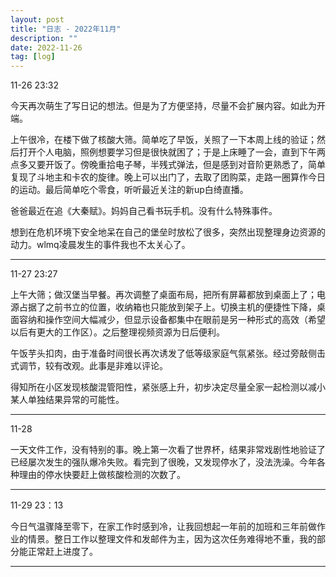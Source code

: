 ```yaml
---
layout: post
title: "日志 - 2022年11月"
description: ""
date: 2022-11-26
tag: [log]
---
```

11-26 23:32

今天再次萌生了写日记的想法。但是为了方便坚持，尽量不会扩展内容。如此为开端。

上午很冷，在楼下做了核酸大筛。简单吃了早饭，关照了一下本周上线的验证；然后打开个人电脑，照例想要学习但是很快就困了；于是上床睡了一会，直到下午两点多又要开饭了。傍晚重拾电子琴，半残式弹法，但是感到对音阶更熟悉了，简单复现了斗地主和卡农的旋律。晚上可以出门了，去取了团购菜，走路一圈算作今日的运动。最后简单吃个零食，听听最近关注的新up白绮直播。

爸爸最近在追《大秦赋》。妈妈自己看书玩手机。没有什么特殊事件。

想到在危机环境下安全地呆在自己的堡垒时放松了很多，突然出现整理身边资源的动力。wlmq凌晨发生的事件我也不太关心了。

---
11-27 23:27

上午大筛；做汉堡当早餐。再次调整了桌面布局，把所有屏幕都放到桌面上了；电源占据了之前书立的位置，收纳箱也只能放到架子上。切换主机的便捷性下降，桌面容纳和操作空间大幅减少，但显示设备都集中在眼前是另一种形式的高效（希望以后有更大的工作区）。之后整理视频资源为日后便利。

午饭芋头扣肉，由于准备时间很长再次诱发了低等级家庭气氛紧张。经过旁敲侧击式调节，较有改观。此事是非难以评论。

得知所在小区发现核酸混管阳性，紧张感上升，初步决定尽量全家一起检测以减小某人单独结果异常的可能性。

---
11-28

一天文件工作，没有特别的事。晚上第一次看了世界杯，结果非常戏剧性地验证了已经屡次发生的强队爆冷失败。看完到了很晚，又发现停水了，没法洗澡。今年各种理由的停水快要赶上做核酸检测的次数了。

---
11-29 23：13

今日气温骤降至零下，在家工作时感到冷，让我回想起一年前的加班和三年前做作业的情景。整日工作以整理文件和发邮件为主，因为这次任务难得地不重，我的部分能正常赶上进度了。

---
